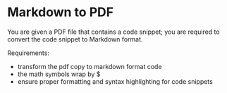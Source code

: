 # Markdown to PDF

You are given a PDF file that contains a code snippet; you are required to convert the code snippet to Markdown format.

Requirements:

- transform the pdf copy to markdown format code
- the math symbols wrap by $
- ensure proper formatting and syntax highlighting for code snippets
